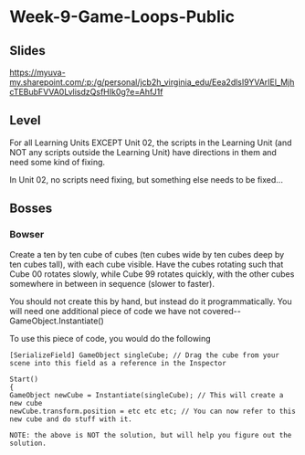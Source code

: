 # Week-9-Game-Loops-Public

## Slides

https://myuva-my.sharepoint.com/:p:/g/personal/jcb2h_virginia_edu/Eea2dlsI9YVArIEl_MjhcTEBubFVVA0LvlisdzQsfHIk0g?e=AhfJ1f

## Level

For all Learning Units EXCEPT Unit 02, the scripts in the Learning Unit (and NOT any scripts outside the Learning Unit) have directions in them and need some kind of fixing. 

In Unit 02, no scripts need fixing, but something else needs to be fixed...

## Bosses

### Bowser

Create a ten by ten cube of cubes (ten cubes wide by ten cubes deep by ten cubes tall), with each cube visible. Have the cubes rotating such that Cube 00 rotates slowly, while Cube 99 rotates quickly, with the other cubes somewhere in between in sequence (slower to faster).

You should not create this by hand, but instead do it programmatically. You will need one additional piece of code we have not covered-- GameObject.Instantiate()

To use this piece of code, you would do the following
```
[SerializeField] GameObject singleCube; // Drag the cube from your scene into this field as a reference in the Inspector

Start()
{
GameObject newCube = Instantiate(singleCube); // This will create a new cube
newCube.transform.position = etc etc etc; // You can now refer to this new cube and do stuff with it. 

NOTE: the above is NOT the solution, but will help you figure out the solution. 

